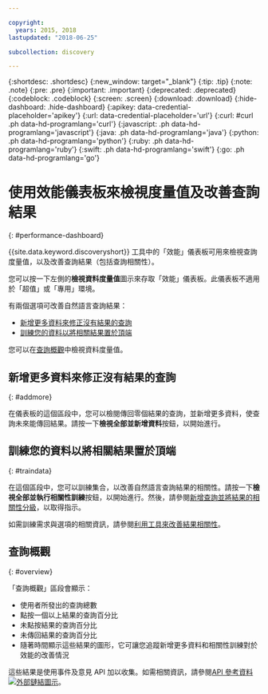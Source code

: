 ```yaml
---

copyright:
  years: 2015, 2018
lastupdated: "2018-06-25"

subcollection: discovery

---
```


{:shortdesc: .shortdesc}
{:new_window: target="_blank"}
{:tip: .tip}
{:note: .note}
{:pre: .pre}
{:important: .important}
{:deprecated: .deprecated}
{:codeblock: .codeblock}
{:screen: .screen}
{:download: .download}
{:hide-dashboard: .hide-dashboard}
{:apikey: data-credential-placeholder='apikey'} 
{:url: data-credential-placeholder='url'}
{:curl: #curl .ph data-hd-programlang='curl'}
{:javascript: .ph data-hd-programlang='javascript'}
{:java: .ph data-hd-programlang='java'}
{:python: .ph data-hd-programlang='python'}
{:ruby: .ph data-hd-programlang='ruby'}
{:swift: .ph data-hd-programlang='swift'}
{:go: .ph data-hd-programlang='go'}

# 使用效能儀表板來檢視度量值及改善查詢結果
{: #performance-dashboard}

{{site.data.keyword.discoveryshort}} 工具中的「效能」儀表板可用來檢視查詢度量值，以及改善查詢結果（包括查詢相關性）。

您可以按一下左側的**檢視資料度量值**圖示來存取「效能」儀表板。此儀表板不適用於「超值」或「專用」環境。

有兩個選項可改善自然語言查詢結果：
- [新增更多資料來修正沒有結果的查詢](/docs/services/discovery?topic=discovery-performance-dashboard#addmore)
- [訓練您的資料以將相關結果置於頂端](/docs/services/discovery?topic=discovery-performance-dashboard#traindata)

您可以在[查詢概觀](/docs/services/discovery?topic=discovery-performance-dashboard#overview)中檢視資料度量值。 

## 新增更多資料來修正沒有結果的查詢
{: #addmore}

在儀表板的這個區段中，您可以檢閱傳回零個結果的查詢，並新增更多資料，使查詢未來能傳回結果。請按一下**檢視全部並新增資料**按鈕，以開始進行。 

## 訓練您的資料以將相關結果置於頂端
{: #traindata}

在這個區段中，您可以訓練集合，以改善自然語言查詢結果的相關性。請按一下**檢視全部並執行相關性訓練**按鈕，以開始進行。然後，請參閱[新增查詢並將結果的相關性分級](/docs/services/discovery?topic=discovery-improving-result-relevance-with-the-tooling#results)，以取得指示。

如需訓練需求與選項的相關資訊，請參閱[利用工具來改善結果相關性](/docs/services/discovery?topic=discovery-improving-result-relevance-with-the-tooling#improving-result-relevance-with-the-tooling)。

## 查詢概觀
{: #overview}

「查詢概觀」區段會顯示：
- 使用者所發出的查詢總數
- 點按一個以上結果的查詢百分比
- 未點按結果的查詢百分比
- 未傳回結果的查詢百分比
- 隨著時間顯示這些結果的圖形，它可讓您追蹤新增更多資料和相關性訓練對於效能的改善情況

這些結果是使用事件及意見 API 加以收集。如需相關資訊，請參閱[API 參考資料 ![外部鏈結圖示](../../icons/launch-glyph.svg "外部鏈結圖示")](https://{DomainName}/apidocs/discovery#create-event)。
